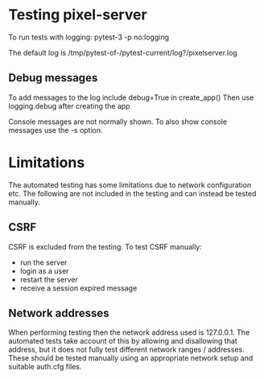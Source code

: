 # Testing pixel-server

To run tests with logging:
    pytest-3 -p no:logging

The default log is /tmp/pytest-of-<username>/pytest-current/log?/pixelserver.log
    
## Debug messages

To add messages to the log include debug=True in create_app()
Then use logging.debug after creating the app

Console messages are not normally shown. To also show console messages use the -s option.


# Limitations

The automated testing has some limitations due to network configuration etc. The following are not included in the testing and can instead be tested manually.

## CSRF

CSRF is excluded from the testing. To test CSRF manually:

* run the server
* login as a user
* restart the server
* receive a session expired message

## Network addresses

When performing testing then the network address used is 127.0.0.1. The automated tests take account of this by allowing and disallowing that address, but it does not fully test different network ranges / addresses. These should be tested manually using an appropriate network setup and suitable auth.cfg files.

